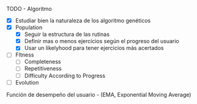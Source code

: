 TODO - Algoritmo
 - [x] Estudiar bien la naturaleza de los algoritmo genéticos
 - [x] Population
	 - [x] Seguir la estructura de las rutinas
	 - [x] Definir mas o menos ejercicios según el progreso del usuario
	 - [x] Usar un likelyhood para tener ejercicios más acertados
 - [ ] FItness
	 - [ ] Completeness
	 - [ ] Repetitiveness
	 - [ ] Difficulty According to Progress
 - [ ] Evolution

Función de desempeño del usuario - (EMA, Exponential Moving Average)